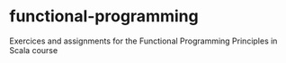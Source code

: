 # functional-programming

Exercices and assignments for the Functional Programming Principles in Scala course
